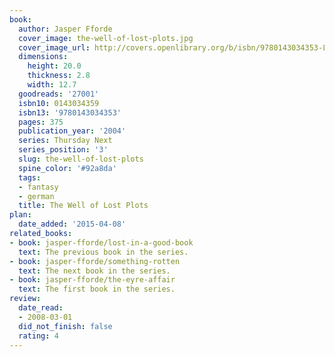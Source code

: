 ```yaml
---
book:
  author: Jasper Fforde
  cover_image: the-well-of-lost-plots.jpg
  cover_image_url: http://covers.openlibrary.org/b/isbn/9780143034353-L.jpg
  dimensions:
    height: 20.0
    thickness: 2.8
    width: 12.7
  goodreads: '27001'
  isbn10: 0143034359
  isbn13: '9780143034353'
  pages: 375
  publication_year: '2004'
  series: Thursday Next
  series_position: '3'
  slug: the-well-of-lost-plots
  spine_color: '#92a8da'
  tags:
  - fantasy
  - german
  title: The Well of Lost Plots
plan:
  date_added: '2015-04-08'
related_books:
- book: jasper-fforde/lost-in-a-good-book
  text: The previous book in the series.
- book: jasper-fforde/something-rotten
  text: The next book in the series.
- book: jasper-fforde/the-eyre-affair
  text: The first book in the series.
review:
  date_read:
  - 2008-03-01
  did_not_finish: false
  rating: 4
---
```


